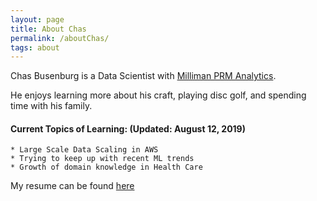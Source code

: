 ```yaml
---
layout: page
title: About Chas
permalink: /aboutChas/
tags: about
---
```


Chas Busenburg is a Data Scientist with [Milliman PRM Analytics](https://www.prmanalytics.com).

He enjoys learning more about his craft, playing disc golf, and spending time
with his family.

<h4>Current Topics of Learning: (Updated: August 12, 2019)</h4>

	* Large Scale Data Scaling in AWS
	* Trying to keep up with recent ML trends
	* Growth of domain knowledge in Health Care

My resume can be found [here](https://www.github.com/cbusenbu/resume/releases/latest)
